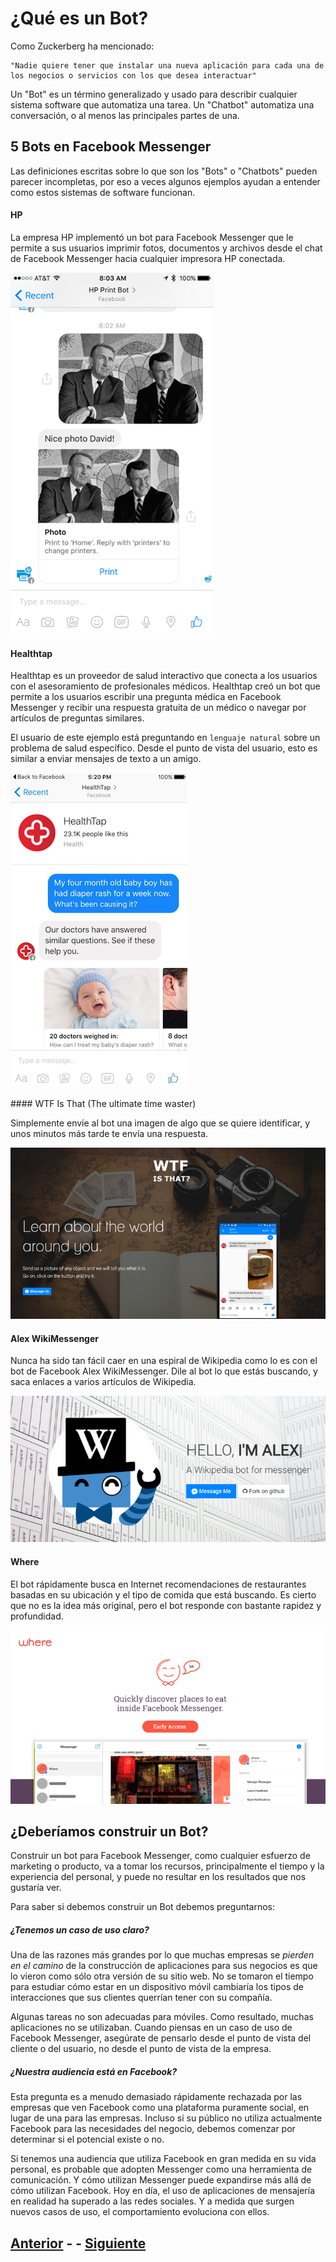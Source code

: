 
# ¿Qué es un Bot?

Como Zuckerberg ha mencionado:

    "Nadie quiere tener que instalar una nueva aplicación para cada una de los negocios o servicios con los que desea interactuar"

Un "Bot" es un término generalizado y usado para describir cualquier sistema software que automatiza una tarea. Un "Chatbot" automatiza una conversación, o al menos las principales partes de una.

## 5 Bots en Facebook Messenger

Las definiciones escritas sobre lo que son los "Bots" o "Chatbots" pueden parecer incompletas, por eso a veces algunos ejemplos ayudan a entender como estos sistemas de software funcionan.

#### HP

La empresa HP implementó un bot para Facebook Messenger que le permite a sus usuarios imprimir fotos, documentos y archivos desde el chat de Facebook Messenger hacia cualquier impresora HP conectada.

![HP Bot](assets/hp-print-bot.png)

#### Healthtap

Healthtap es un proveedor de salud interactivo que conecta a los usuarios con el asesoramiento de profesionales médicos. Healthtap creó un bot que permite a los usuarios escribir una pregunta médica en Facebook Messenger y recibir una respuesta gratuita de un médico o navegar por artículos de preguntas similares.

El usuario de este ejemplo está preguntando en `lenguaje natural` sobre un problema de salud específico. Desde el punto de vista del usuario, esto es similar a enviar mensajes de texto a un amigo.

![Healthtap Bot](assets/healthtap-bot.png)

#### WTF Is That (The ultimate time waster)

Simplemente envíe al bot una imagen de algo que se quiere identificar, y unos minutos más tarde te envía una respuesta.

![WTF Bot](assets/wtf-bot.png)

#### Alex WikiMessenger

Nunca ha sido tan fácil caer en una espiral de Wikipedia como lo es con el bot de Facebook Alex WikiMessenger. Dile al bot lo que estás buscando, y saca enlaces a varios artículos de Wikipedia.

![Alex Wiki Bot](assets/wiki-bot.png)

#### Where

El bot rápidamente busca en Internet recomendaciones de restaurantes basadas en su ubicación y el tipo de comida que está buscando. Es cierto que no es la idea más original, pero el bot responde con bastante rapidez y profundidad.

![Where Bot](assets/where-bot.png)

## ¿Deberíamos construir un Bot?

Construir un bot para Facebook Messenger, como cualquier esfuerzo de marketing o producto, va a tomar los recursos, principalmente el tiempo y la experiencia del personal, y puede no resultar en los resultados que nos gustaría ver.

Para saber si debemos construir un Bot debemos preguntarnos:

##### ¿Tenemos un caso de uso claro?

Una de las razones más grandes por lo que muchas empresas se *pierden en el camino* de la construcción de aplicaciones para sus negocios es que lo vieron como sólo otra versión de su sitio web. No se tomaron el tiempo para estudiar cómo estar en un dispositivo móvil cambiaría los tipos de interacciones que sus clientes querrían tener con su compañía.

Algunas tareas no son adecuadas para móviles. Como resultado, muchas aplicaciones no se utilizaban. Cuando piensas en un caso de uso de Facebook Messenger, asegúrate de pensarlo desde el punto de vista del cliente o del usuario, no desde el punto de vista de la empresa.

##### ¿Nuestra audiencia está en Facebook?

Esta pregunta es a menudo demasiado rápidamente rechazada por las empresas que ven Facebook como una plataforma puramente social, en lugar de una para las empresas. Incluso si su público no utiliza actualmente Facebook para las necesidades del negocio, debemos comenzar por determinar si el potencial existe o no.

Si tenemos una audiencia que utiliza Facebook en gran medida en su vida personal, es probable que adopten Messenger como una herramienta de comunicación. Y cómo utilizan Messenger puede expandirse más allá de cómo utilizan Facebook. Hoy en día, el uso de aplicaciones de mensajería en realidad ha superado a las redes sociales. Y a medida que surgen nuevos casos de uso, el comportamiento evoluciona con ellos.

## [Anterior](INDEX.md) - - [Siguiente](PAGE2.md)
